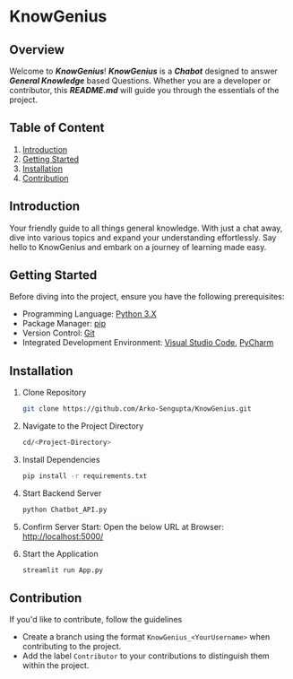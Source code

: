# KnowGenius

## Overview
Welcome to _**KnowGenius**_! _**KnowGenius**_ is a _**Chabot**_ designed to answer _**General Knowledge**_ based Questions. Whether you are a developer or contributor, this _**README.md**_ will guide you through the essentials of the project.

## Table of Content
1. [Introduction](#introduction)
2. [Getting Started](#getting-started)
3. [Installation](#installation)
4. [Contribution](#contribution)

## Introduction
Your friendly guide to all things general knowledge. With just a chat away, dive into various topics and expand your understanding effortlessly. Say hello to KnowGenius and embark on a journey of learning made easy.

## Getting Started
Before diving into the project, ensure you have the following prerequisites:
- Programming Language: [Python 3.X](https://www.python.org/)
- Package Manager: [pip](https://pypi.org/project/pip/)
- Version Control: [Git](https://git-scm.com/)
- Integrated Development Environment: [Visual Studio Code](https://code.visualstudio.com/), [PyCharm](https://www.jetbrains.com/pycharm/)

## Installation
1. Clone Repository
   ```bash
   git clone https://github.com/Arko-Sengupta/KnowGenius.git
   ```

2. Navigate to the Project Directory
   ```bash
   cd/<Project-Directory>
   ```

3. Install Dependencies
   ```bash
   pip install -r requirements.txt
   ```

4. Start Backend Server
   ```bash
   python Chatbot_API.py
   ```

5. Confirm Server Start: Open the below URL at Browser: [http://localhost:5000/](http://localhost:5000/)

6. Start the Application
   ```bash
   streamlit run App.py
   ```

## Contribution
If you'd like to contribute, follow the guidelines
- Create a branch using the format `KnowGenius_<YourUsername>` when contributing to the project.
- Add the label `Contributor` to your contributions to distinguish them within the project.